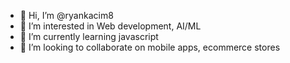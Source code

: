 - 👋 Hi, I’m @ryankacim8
- 👀 I’m interested in Web development, AI/ML
- 🌱 I’m currently learning javascript
- 💞️ I’m looking to collaborate on mobile apps, ecommerce stores

<!---
ryankacim8/ryankacim8 is a ✨ special ✨ repository because its `README.md` (this file) appears on your GitHub profile.
You can click the Preview link to take a look at your changes.
--->
